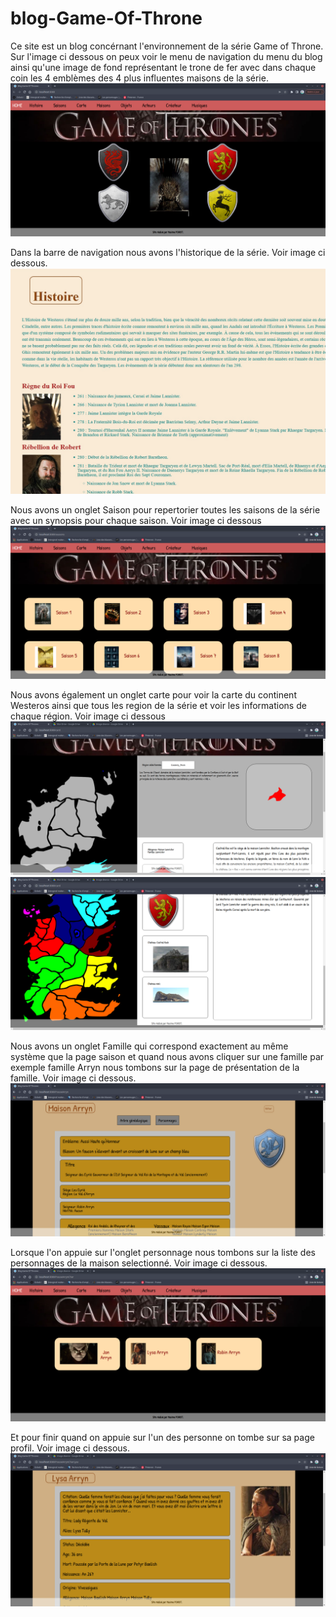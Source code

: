# blog-Game-Of-Throne

Ce site est un blog concérnant l'environnement de la série Game of Throne. Sur l'image ci dessous on peux voir le menu de navigation du menu du blog ainsi qu'une image de fond représentant le trone de fer avec dans chaque coin les 4 emblèmes des 4 plus influentes maisons de la série.
![Screenshot](homeGOT.png)

Dans la barre de navigation nous avons l'historique de la série. Voir image ci dessous.
![Screenshot](histoireGot.jpg)

Nous avons un onglet Saison pour repertorier toutes les saisons de la série avec un synopsis pour chaque saison. Voir image ci dessous
![Screenshot](Page_Saisons.png)

Nous avons également un onglet carte pour voir la carte du continent Westeros ainsi que tous les region de la série et voir les informations de chaque région. Voir image ci dessous
![Screenshot](CastralRock.png)
![Screenshot](CasterlyRock1.png)

Nous avons un onglet Famille qui correspond exactement au même système que la page saison et quand nous avons cliquer sur une famille par exemple famille Arryn nous tombons sur la page de présentation de la famille. Voir image ci dessous.
![Screenshot](maisonArryn.png)

Lorsque l'on appuie sur l'onglet personnage nous tombons sur la liste des personnages de la maison selectionné. Voir image ci dessous.
![Screenshot](persoArryn.png)

Et pour finir quand on appuie sur l'un des personne on tombe sur sa page profil. Voir image ci dessous.
![Screenshot](profilLisaArryn.png)
